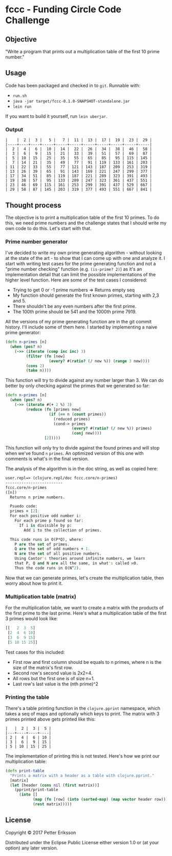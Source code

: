 # fccc - Funding Circle Code Challenge

## Objective
"Write a program that prints out a multiplication table of the first 10 prime number."

## Usage

Code has been packaged and checked in to `git`. Runnable with:
* `run.sh`
* `java -jar target/fccc-0.1.0-SNAPSHOT-standalone.jar`
* `lein run`

If you want to build it yourself, run `lein uberjar`.

### Output

```
|    |  2 |  3 |   5 |   7 |  11 |  13 |  17 |  19 |  23 |  29 |
|----+----+----+-----+-----+-----+-----+-----+-----+-----+-----|
|  2 |  4 |  6 |  10 |  14 |  22 |  26 |  34 |  38 |  46 |  58 |
|  3 |  6 |  9 |  15 |  21 |  33 |  39 |  51 |  57 |  69 |  87 |
|  5 | 10 | 15 |  25 |  35 |  55 |  65 |  85 |  95 | 115 | 145 |
|  7 | 14 | 21 |  35 |  49 |  77 |  91 | 119 | 133 | 161 | 203 |
| 11 | 22 | 33 |  55 |  77 | 121 | 143 | 187 | 209 | 253 | 319 |
| 13 | 26 | 39 |  65 |  91 | 143 | 169 | 221 | 247 | 299 | 377 |
| 17 | 34 | 51 |  85 | 119 | 187 | 221 | 289 | 323 | 391 | 493 |
| 19 | 38 | 57 |  95 | 133 | 209 | 247 | 323 | 361 | 437 | 551 |
| 23 | 46 | 69 | 115 | 161 | 253 | 299 | 391 | 437 | 529 | 667 |
| 29 | 58 | 87 | 145 | 203 | 319 | 377 | 493 | 551 | 667 | 841 |
```

## Thought process

The objective is to print a multiplication table of the first 10 primes. To do this, we need prime numbers and the challenge states that I should write my own code to do this. Let's start with that.

### Prime number generator
I've decided to write my own prime generating algorithm - without looking at the state of the art - to show that I can come up with one and analyze it. I start with writing test cases for the prime generating function and not a "prime number checking" function (e.g. `(is-prime? 2)`) as it's an implementation detail that can limit the possible implementations of the higher level function. Here are some of the test cases I considered:
* Trying to get 0 or -1 prime numbers => Returns empty seq
* My function should generate the first known primes, starting with 2,3 and 5.
* There shouldn't be any even numbers after the first prime.
* The 100th prime should be 541 and the 1000th prime 7919.

All the versions of my prime generating function are in the git commit history. I'll include some of them here. I started by implementing a naive prime generator:
```clj
(defn n-primes [n]
  (when (pos? n)
    (->> (iterate (comp inc inc) 3)
         (filter (fn [new]
                   (every? #(ratio? (/ new %)) (range 3 new))))
         (cons 2)
         (take n))))
```
This function will try to divide against any number larger than 3. We can do better by only checking against the primes that we generated so far:
```clj
(defn n-primes [n]
  (when (pos? n)
    (->> (iterate #(+ 2 %) 3)
         (reduce (fn [primes new]
                   (if (== n (count primes))
                     (reduced primes)
                     (cond-> primes
                             (every? #(ratio? (/ new %)) primes)
                             (conj new))))
                 [2]))))
```
This function will only try to divide against the found primes and will stop when we've found `n` `primes`. An optimized version of this one with comments is what's in the final version.

The analysis of the algorithm is in the doc string, as well as copied here:
```clj
user.repl=> (clojure.repl/doc fccc.core/n-primes)
-------------------------
fccc.core/n-primes
([n])
  Returns n prime numbers.

  Psuedo code:
  primes = [2];
  For each positive odd number i:
    For each prime p found so far:
      If i is divisible by p:
        Add i to the collection of primes.

  This code runs in O(P*Q), where:
    P are the set of primes.
    Q are the set of odd numbers + 1.
    N are the set of all positive numbers.
    Using Cantor's theories around infinite numbers, we learn
    that P, Q and N are all the same, in what's called ℵ0.
    Thus the code runs in O(N^2).
```

Now that we can generate primes, let's create the multiplication table, then worry about how to print it.

### Multiplication table (matrix)

For the multiplication table, we want to create a matrix with the products of the first prime to the last prime. Here's what a multiplication table of the first 3 primes would look like:
```clj
[[   2  3  5]
 [2  4  6 10]
 [3  6  9 15]
 [5 10 15 25]]
```
Test cases for this included:
* First row and first column should be equals to n primes, where n is the size of the matrix's first row.
* Second row's second value is 2x2=4.
* All rows but the first one is of size n+1.
* Last row's last value is the (nth prime)^2

### Printing the table

There's a table printing function in the `clojure.pprint` namespace, which takes a seq of maps and optionally which keys to print. The matrix with 3 primes printed above gets printed like this:
```
|   |  2 |  3 |  5 |
|---+----+----+----|
| 2 |  4 |  6 | 10 |
| 3 |  6 |  9 | 15 |
| 5 | 10 | 15 | 25 |
```

The implementation of printing this is not tested. Here's how we print our multiplication table:
```clj
(defn print-table
  "Prints a matrix with a header as a table with clojure.pprint."
  [matrix]
  (let [header (cons nil (first matrix))]
    (pprint/print-table
      (into []
            (map (fn [row] (into (sorted-map) (map vector header row))))
            (rest matrix)))))
```

## License

Copyright © 2017 Petter Eriksson

Distributed under the Eclipse Public License either version 1.0 or (at
your option) any later version.
